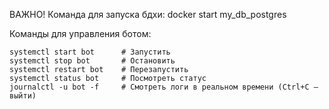 ВАЖНО!
Команда для запуска бдхи: docker start my_db_postgres

Команды для управления ботом: 

    systemctl start bot      # Запустить
    systemctl stop bot       # Остановить
    systemctl restart bot    # Перезапустить
    systemctl status bot     # Посмотреть статус
    journalctl -u bot -f     # Смотреть логи в реальном времени (Ctrl+C — выйти)
